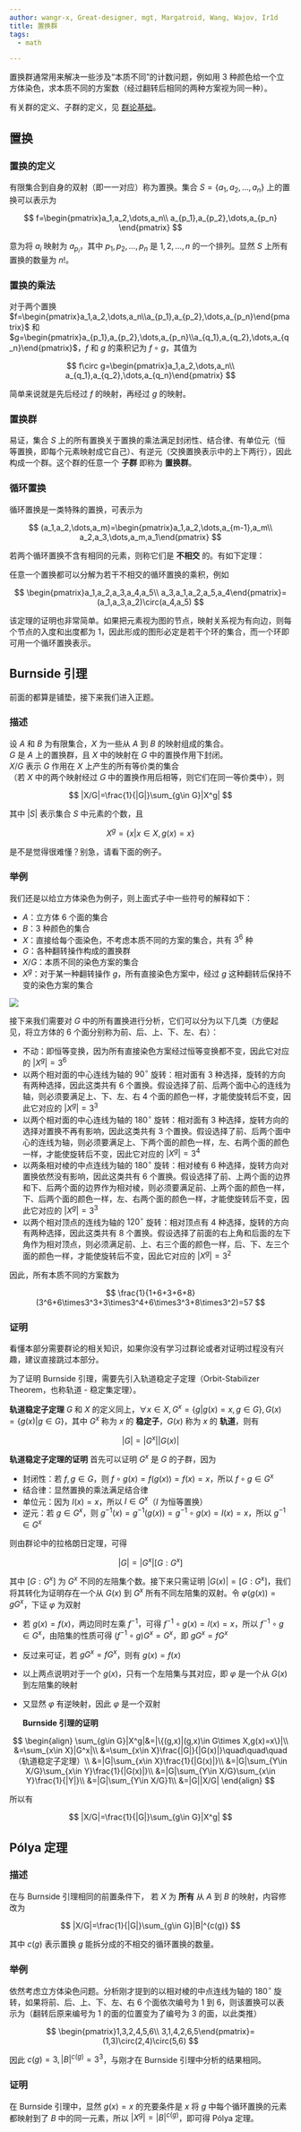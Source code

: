 ```yaml
---
author: wangr-x, Great-designer, mgt, Margatroid, Wang, Wajov, Ir1d
title: 置换群
tags:
  - math

---
```


置换群通常用来解决一些涉及“本质不同”的计数问题，例如用 3 种颜色给一个立方体染色，求本质不同的方案数（经过翻转后相同的两种方案视为同一种）。

有关群的定义、子群的定义，见 [群论基础](./group-theory.md)。

## 置换

### 置换的定义

有限集合到自身的双射（即一一对应）称为置换。集合 $S=\{a_1,a_2,\dots,a_n\}$ 上的置换可以表示为

$$
f=\begin{pmatrix}a_1,a_2,\dots,a_n\\
a_{p_1},a_{p_2},\dots,a_{p_n}
\end{pmatrix}
$$

意为将 $a_i$ 映射为 $a_{p_i}$，其中 $p_1,p_2,\dots,p_n$ 是 $1,2,\dots,n$ 的一个排列。显然 $S$ 上所有置换的数量为 $n!$。

### 置换的乘法

对于两个置换 $f=\begin{pmatrix}a_1,a_2,\dots,a_n\\a_{p_1},a_{p_2},\dots,a_{p_n}\end{pmatrix}$ 和 $g=\begin{pmatrix}a_{p_1},a_{p_2},\dots,a_{p_n}\\a_{q_1},a_{q_2},\dots,a_{q_n}\end{pmatrix}$，$f$ 和 $g$ 的乘积记为 $f\circ g$，其值为

$$
f\circ g=\begin{pmatrix}a_1,a_2,\dots,a_n\\
a_{q_1},a_{q_2},\dots,a_{q_n}\end{pmatrix}
$$

简单来说就是先后经过 $f$ 的映射，再经过 $g$ 的映射。

### 置换群

易证，集合 $S$ 上的所有置换关于置换的乘法满足封闭性、结合律、有单位元（恒等置换，即每个元素映射成它自己）、有逆元（交换置换表示中的上下两行），因此构成一个群。这个群的任意一个 **子群** 即称为 **置换群**。

### 循环置换

循环置换是一类特殊的置换，可表示为

$$
(a_1,a_2,\dots,a_m)=\begin{pmatrix}a_1,a_2,\dots,a_{m-1},a_m\\
a_2,a_3,\dots,a_m,a_1\end{pmatrix}
$$

若两个循环置换不含有相同的元素，则称它们是 **不相交** 的。有如下定理：

任意一个置换都可以分解为若干不相交的循环置换的乘积，例如

$$
\begin{pmatrix}a_1,a_2,a_3,a_4,a_5\\
a_3,a_1,a_2,a_5,a_4\end{pmatrix}=(a_1,a_3,a_2)\circ(a_4,a_5)
$$

该定理的证明也非常简单。如果把元素视为图的节点，映射关系视为有向边，则每个节点的入度和出度都为 1，因此形成的图形必定是若干个环的集合，而一个环即可用一个循环置换表示。

## Burnside 引理

前面的都算是铺垫，接下来我们进入正题。

### 描述

设 $A$ 和 $B$ 为有限集合，$X$ 为一些从 $A$ 到 $B$ 的映射组成的集合。\
$G$ 是 $A$ 上的置换群，且 $X$ 中的映射在 $G$ 中的置换作用下封闭。\
$X/G$ 表示 $G$ 作用在 $X$ 上产生的所有等价类的集合\
（若 $X$ 中的两个映射经过 $G$ 中的置换作用后相等，则它们在同一等价类中），则

$$
|X/G|=\frac{1}{|G|}\sum_{g\in G}|X^g|
$$

其中 $|S|$ 表示集合 $S$ 中元素的个数，且

$$
X^g=\{x|x\in X,g(x)=x\}
$$

是不是觉得很难懂？别急，请看下面的例子。

### 举例

我们还是以给立方体染色为例子，则上面式子中一些符号的解释如下：

*   $A$：立方体 6 个面的集合
*   $B$：3 种颜色的集合
*   $X$：直接给每个面染色，不考虑本质不同的方案的集合，共有 $3^6$ 种
*   $G$：各种翻转操作构成的置换群
*   $X/G$：本质不同的染色方案的集合
*   $X^g$：对于某一种翻转操作 $g$，所有直接染色方案中，经过 $g$ 这种翻转后保持不变的染色方案的集合

![](./images/cube.png)

接下来我们需要对 $G$ 中的所有置换进行分析，它们可以分为以下几类（方便起见，将立方体的 6 个面分别称为前、后、上、下、左、右）：

*   不动：即恒等变换，因为所有直接染色方案经过恒等变换都不变，因此它对应的 $|X^g|=3^6$
*   以两个相对面的中心连线为轴的 $90^\circ$ 旋转：相对面有 3 种选择，旋转的方向有两种选择，因此这类共有 6 个置换。假设选择了前、后两个面中心的连线为轴，则必须要满足上、下、左、右 4 个面的颜色一样，才能使旋转后不变，因此它对应的 $|X^g|=3^3$
*   以两个相对面的中心连线为轴的 $180^\circ$ 旋转：相对面有 3 种选择，旋转方向的选择对置换不再有影响，因此这类共有 3 个置换。假设选择了前、后两个面中心的连线为轴，则必须要满足上、下两个面的颜色一样，左、右两个面的颜色一样，才能使旋转后不变，因此它对应的 $|X^g|=3^4$
*   以两条相对棱的中点连线为轴的 $180^\circ$ 旋转：相对棱有 6 种选择，旋转方向对置换依然没有影响，因此这类共有 6 个置换。假设选择了前、上两个面的边界和下、后两个面的边界作为相对棱，则必须要满足前、上两个面的颜色一样，下、后两个面的颜色一样，左、右两个面的颜色一样，才能使旋转后不变，因此它对应的 $|X^g|=3^3$
*   以两个相对顶点的连线为轴的 $120^\circ$ 旋转：相对顶点有 4 种选择，旋转的方向有两种选择，因此这类共有 8 个置换。假设选择了前面的右上角和后面的左下角作为相对顶点，则必须满足前、上、右三个面的颜色一样，后、下、左三个面的颜色一样，才能使旋转后不变，因此它对应的 $|X^g|=3^2$

因此，所有本质不同的方案数为

$$
\frac{1}{1+6+3+6+8}(3^6+6\times3^3+3\times3^4+6\times3^3+8\times3^2)=57
$$

### 证明

看懂本部分需要群论的相关知识，如果你没有学习过群论或者对证明过程没有兴趣，建议直接跳过本部分。

为了证明 Burnside 引理，需要先引入轨道稳定子定理（Orbit-Stabilizer Theorem，也称轨道 - 稳定集定理）。

**轨道稳定子定理**  $G$ 和 $X$ 的定义同上，$\forall x\in X,G^x=\{g|g(x)=x,g\in G\},G(x)=\{g(x)|g\in G\}$，其中 $G^x$ 称为 $x$ 的 **稳定子**，$G(x)$ 称为 $x$ 的 **轨道**，则有

$$
|G|=|G^x||G(x)|
$$

**轨道稳定子定理的证明** 首先可以证明 $G^x$ 是 $G$ 的子群，因为

*   封闭性：若 $f,g\in G$，则 $f\circ g(x)=f(g(x))=f(x)=x$，所以 $f\circ g\in G^x$
*   结合律：显然置换的乘法满足结合律
*   单位元：因为 $I(x)=x$，所以 $I\in G^x$（$I$ 为恒等置换）
*   逆元：若 $g\in G^x$，则 $g^{-1}(x)=g^{-1}(g(x))=g^{-1}\circ g(x)=I(x)=x$，所以 $g^{-1}\in G^x$

则由群论中的拉格朗日定理，可得

$$
|G|=|G^x|[G:G^x]
$$

其中 $[G:G^x]$ 为 $G^x$ 不同的左陪集个数。接下来只需证明 $|G(x)|=[G:G^x]$，我们将其转化为证明存在一个从 $G(x)$ 到 $G^x$ 所有不同左陪集的双射。令 $\varphi(g(x))=gG^x$，下证 $\varphi$ 为双射

*   若 $g(x)=f(x)$，两边同时左乘 $f^{-1}$，可得 $f^{-1}\circ g(x)=I(x)=x$，所以 $f^{-1}\circ g\in G^x$，由陪集的性质可得 $(f^{-1}\circ g)G^x=G^x$，即 $gG^x=fG^x$
*   反过来可证，若 $gG^x=fG^x$，则有 $g(x)=f(x)$
*   以上两点说明对于一个 $g(x)$，只有一个左陪集与其对应，即 $\varphi$ 是一个从 $G(x)$ 到左陪集的映射
*   又显然 $\varphi$ 有逆映射，因此 $\varphi$ 是一个双射

    **Burnside 引理的证明**

$$
\begin{align}
\sum_{g\in G}|X^g|&=|\{(g,x)|(g,x)\in G\times X,g(x)=x\}|\\
&=\sum_{x\in X}|G^x|\\
&=\sum_{x\in X}\frac{|G|}{|G(x)|}\quad\quad\quad（轨道稳定子定理）\\
&=|G|\sum_{x\in X}\frac{1}{|G(x)|}\\
&=|G|\sum_{Y\in X/G}\sum_{x\in Y}\frac{1}{|G(x)|}\\
&=|G|\sum_{Y\in X/G}\sum_{x\in Y}\frac{1}{|Y|}\\
&=|G|\sum_{Y\in X/G}1\\
&=|G||X/G|
\end{align}
$$

所以有

$$
|X/G|=\frac{1}{|G|}\sum_{g\in G}|X^g|
$$

## Pólya 定理

### 描述

在与 Burnside 引理相同的前置条件下，
若 $X$ 为 **所有** 从 $A$ 到 $B$ 的映射，内容修改为

$$
|X/G|=\frac{1}{|G|}\sum_{g\in G}|B|^{c(g)}
$$

其中 $c(g)$ 表示置换 $g$ 能拆分成的不相交的循环置换的数量。

### 举例

依然考虑立方体染色问题。分析刚才提到的以相对棱的中点连线为轴的 $180^\circ$ 旋转，如果将前、后、上、下、左、右 6 个面依次编号为 1 到 6，则该置换可以表示为（翻转后原来编号为 1 的面的位置变为了编号为 3 的面，以此类推）

$$
\begin{pmatrix}1,3,2,4,5,6\\
3,1,4,2,6,5\end{pmatrix}=(1,3)\circ(2,4)\circ(5,6)
$$

因此 $c(g)=3,|B|^{c(g)}=3^3$，与刚才在 Burnside 引理中分析的结果相同。

### 证明

在 Burnside 引理中，显然 $g(x)=x$ 的充要条件是 $x$ 将 $g$ 中每个循环置换的元素都映射到了 $B$ 中的同一元素，所以 $|X^g|=|B|^{c(g)}$，即可得 Pólya 定理。
